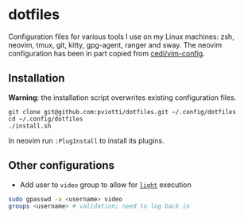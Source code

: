 # dotfiles

Configuration files for various tools I use on my Linux machines:
zsh, neovim, tmux, git, kitty, gpg-agent, ranger and sway.
The neovim configuration has been in part copied from [cedi/vim-config](https://github.com/cedi/vim-config).

## Installation

**Warning**: the installation script overwrites existing configuration files.

    git clone git@github.com:pviotti/dotfiles.git ~/.config/dotfiles
    cd ~/.config/dotfiles
    ./install.sh

In neovim run `:PlugInstall` to install its plugins.

## Other configurations

- Add user to `video` group to allow for [`light`][light] execution
```bash
sudo gpasswd -a <username> video
groups <username> # validation; need to log back in
```


 [light]: https://gitlab.com/dpeukert/light